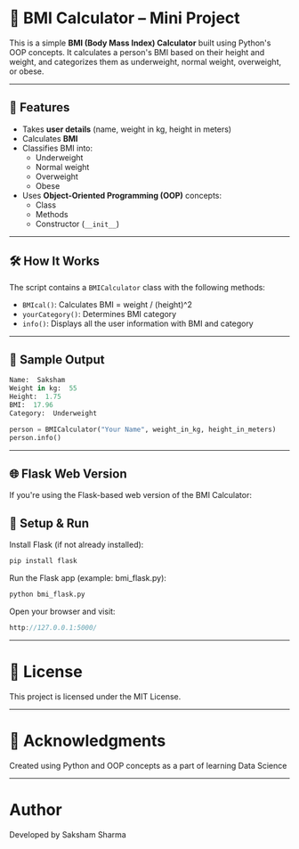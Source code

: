 # 🧮 BMI Calculator – Mini Project

This is a simple **BMI (Body Mass Index) Calculator** built using Python's OOP concepts. It calculates a person's BMI based on their height and weight, and categorizes them as underweight, normal weight, overweight, or obese.

---

## 🚀 Features

- Takes **user details** (name, weight in kg, height in meters)
- Calculates **BMI**
- Classifies BMI into:
  - Underweight
  - Normal weight
  - Overweight
  - Obese
- Uses **Object-Oriented Programming (OOP)** concepts:
  - Class
  - Methods
  - Constructor (`__init__`)

---

## 🛠️ How It Works

The script contains a `BMICalculator` class with the following methods:

- `BMIcal()`: Calculates BMI = weight / (height)^2
- `yourCategory()`: Determines BMI category
- `info()`: Displays all the user information with BMI and category

---

## 📌 Sample Output

```python
Name:  Saksham
Weight in kg:  55
Height:  1.75
BMI:  17.96
Category:  Underweight

person = BMICalculator("Your Name", weight_in_kg, height_in_meters)
person.info()
```
---

## 🌐 Flask Web Version
If you're using the Flask-based web version of the BMI Calculator:

## 🔧 Setup & Run
Install Flask (if not already installed):

```bash
pip install flask
```
Run the Flask app (example: bmi_flask.py):

```bash
python bmi_flask.py
```
Open your browser and visit:
```cpp
http://127.0.0.1:5000/
```

---

# 📜 License
This project is licensed under the MIT License.

---

# 🙌 Acknowledgments
Created using Python and OOP concepts as a part of learning Data Science

---

# Author
Developed by Saksham Sharma

